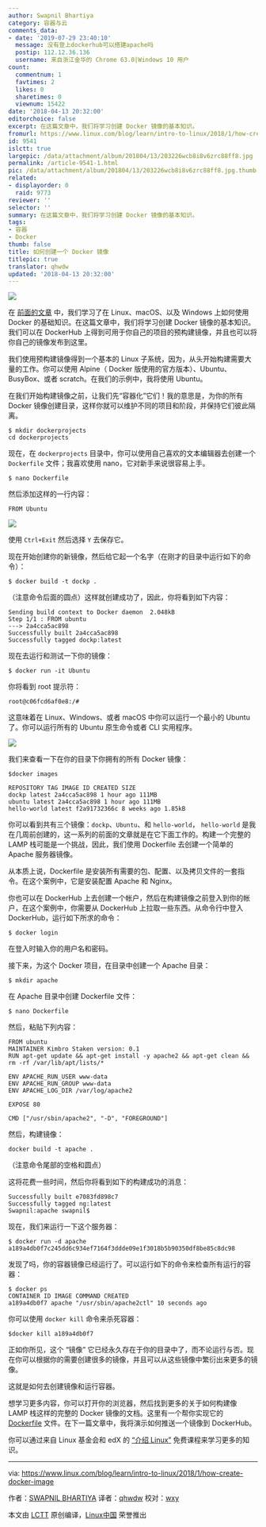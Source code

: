 ```yaml
---
author: Swapnil Bhartiya
category: 容器与云
comments_data:
- date: '2019-07-29 23:40:10'
  message: 没有登上dockerhub可以搭建apache吗
  postip: 112.12.36.136
  username: 来自浙江金华的 Chrome 63.0|Windows 10 用户
count:
  commentnum: 1
  favtimes: 2
  likes: 0
  sharetimes: 0
  viewnum: 15422
date: '2018-04-13 20:32:00'
editorchoice: false
excerpt: 在这篇文章中，我们将学习创建 Docker 镜像的基本知识。
fromurl: https://www.linux.com/blog/learn/intro-to-linux/2018/1/how-create-docker-image
id: 9541
islctt: true
largepic: /data/attachment/album/201804/13/203226wcb8i8v6zrc88ff8.jpg
permalink: /article-9541-1.html
pic: /data/attachment/album/201804/13/203226wcb8i8v6zrc88ff8.jpg.thumb.jpg
related:
- displayorder: 0
  raid: 9773
reviewer: ''
selector: ''
summary: 在这篇文章中，我们将学习创建 Docker 镜像的基本知识。
tags:
- 容器
- Docker
thumb: false
title: 如何创建一个 Docker 镜像
titlepic: true
translator: qhwdw
updated: '2018-04-13 20:32:00'
---
```


![](/data/attachment/album/201804/13/203226wcb8i8v6zrc88ff8.jpg)


在 [前面的文章](/article-9773-1.html) 中，我们学习了在 Linux、macOS、以及 Windows 上如何使用 Docker 的基础知识。在这篇文章中，我们将学习创建 Docker 镜像的基本知识。我们可以在 DockerHub 上得到可用于你自己的项目的预构建镜像，并且也可以将你自己的镜像发布到这里。


我们使用预构建镜像得到一个基本的 Linux 子系统，因为，从头开始构建需要大量的工作。你可以使用 Alpine（ Docker 版使用的官方版本）、Ubuntu、BusyBox、或者 scratch。在我们的示例中，我将使用 Ubuntu。


在我们开始构建镜像之前，让我们先“容器化”它们！我的意思是，为你的所有 Docker 镜像创建目录，这样你就可以维护不同的项目和阶段，并保持它们彼此隔离。



```
$ mkdir dockerprojects
cd dockerprojects

```

现在，在 `dockerprojects` 目录中，你可以使用自己喜欢的文本编辑器去创建一个 `Dockerfile` 文件；我喜欢使用 nano，它对新手来说很容易上手。



```
$ nano Dockerfile

```

然后添加这样的一行内容：



```
FROM Ubuntu

```

![](/data/attachment/album/201804/13/203430gfghqo8azhzwkdow.png)


使用 `Ctrl+Exit` 然后选择 `Y` 去保存它。


现在开始创建你的新镜像，然后给它起一个名字（在刚才的目录中运行如下的命令）：



```
$ docker build -t dockp .

```

（注意命令后面的圆点）这样就创建成功了，因此，你将看到如下内容：



```
Sending build context to Docker daemon  2.048kB
Step 1/1 : FROM ubuntu
---> 2a4cca5ac898
Successfully built 2a4cca5ac898
Successfully tagged dockp:latest

```

现在去运行和测试一下你的镜像：



```
$ docker run -it Ubuntu

```

你将看到 root 提示符：



```
root@c06fcd6af0e8:/#

```

这意味着在 Linux、Windows、或者 macOS 中你可以运行一个最小的 Ubuntu 了。你可以运行所有的 Ubuntu 原生命令或者 CLI 实用程序。


![](/data/attachment/album/201804/13/203442zz75x7cuolixlfrf.png)


我们来查看一下在你的目录下你拥有的所有 Docker 镜像：



```
$docker images

REPOSITORY TAG IMAGE ID CREATED SIZE
dockp latest 2a4cca5ac898 1 hour ago 111MB
ubuntu latest 2a4cca5ac898 1 hour ago 111MB
hello-world latest f2a91732366c 8 weeks ago 1.85kB

```

你可以看到共有三个镜像：`dockp`、`Ubuntu`、和 `hello-world`， `hello-world` 是我在几周前创建的，这一系列的前面的文章就是在它下面工作的。构建一个完整的 LAMP 栈可能是一个挑战，因此，我们使用 Dockerfile 去创建一个简单的 Apache 服务器镜像。


从本质上说，Dockerfile 是安装所有需要的包、配置、以及拷贝文件的一套指令。在这个案例中，它是安装配置 Apache 和 Nginx。


你也可以在 DockerHub 上去创建一个帐户，然后在构建镜像之前登入到你的帐户，在这个案例中，你需要从 DockerHub 上拉取一些东西。从命令行中登入 DockerHub，运行如下所求的命令：



```
$ docker login

```

在登入时输入你的用户名和密码。


接下来，为这个 Docker 项目，在目录中创建一个 Apache 目录：



```
$ mkdir apache

```

在 Apache 目录中创建 Dockerfile 文件：



```
$ nano Dockerfile

```

然后，粘贴下列内容：



```
FROM ubuntu
MAINTAINER Kimbro Staken version: 0.1
RUN apt-get update && apt-get install -y apache2 && apt-get clean && rm -rf /var/lib/apt/lists/*

ENV APACHE_RUN_USER www-data
ENV APACHE_RUN_GROUP www-data
ENV APACHE_LOG_DIR /var/log/apache2

EXPOSE 80

CMD ["/usr/sbin/apache2", "-D", "FOREGROUND"]

```

然后，构建镜像：



```
docker build -t apache .

```

（注意命令尾部的空格和圆点）


这将花费一些时间，然后你将看到如下的构建成功的消息：



```
Successfully built e7083fd898c7
Successfully tagged ng:latest
Swapnil:apache swapnil$

```

现在，我们来运行一下这个服务器：



```
$ docker run -d apache
a189a4db0f7c245dd6c934ef7164f3ddde09e1f3018b5b90350df8be85c8dc98

```

发现了吗，你的容器镜像已经运行了。可以运行如下的命令来检查所有运行的容器：



```
$ docker ps
CONTAINER ID IMAGE COMMAND CREATED
a189a4db0f7 apache "/usr/sbin/apache2ctl" 10 seconds ago

```

你可以使用 `docker kill` 命令来杀死容器：



```
$docker kill a189a4db0f7

```

正如你所见，这个 “镜像” 它已经永久存在于你的目录中了，而不论运行与否。现在你可以根据你的需要创建很多的镜像，并且可以从这些镜像中繁衍出来更多的镜像。


这就是如何去创建镜像和运行容器。


想学习更多内容，你可以打开你的浏览器，然后找到更多的关于如何构建像 LAMP 栈这样的完整的 Docker 镜像的文档。这里有一个帮你实现它的 [Dockerfile](https://github.com/fauria/docker-lamp/blob/master/Dockerfile) 文件。在下一篇文章中，我将演示如何推送一个镜像到 DockerHub。


你可以通过来自 Linux 基金会和 edX 的 [“介绍 Linux”](https://training.linuxfoundation.org/linux-courses/system-administration-training/introduction-to-linux) 免费课程来学习更多的知识。




---


via: <https://www.linux.com/blog/learn/intro-to-linux/2018/1/how-create-docker-image>


作者：[SWAPNIL BHARTIYA](https://www.linux.com/users/arnieswap) 译者：[qhwdw](https://github.com/qhwdw) 校对：[wxy](https://github.com/wxy)


本文由 [LCTT](https://github.com/LCTT/TranslateProject) 原创编译，[Linux中国](https://linux.cn/) 荣誉推出